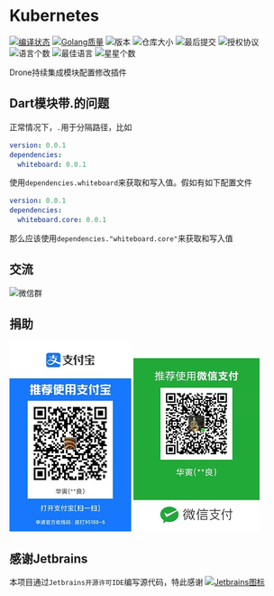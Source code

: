 # Kubernetes
[![编译状态](https://github.ruijc.com:20443/api/badges/dronestock/mcu/status.svg)](https://github.ruijc.com:20443/dronestock/mcu)
[![Golang质量](https://goreportcard.com/badge/github.com/dronestock/mcu)](https://goreportcard.com/report/github.com/dronestock/mcu)
![版本](https://img.shields.io/github/go-mod/go-version/dronestock/mcu)
![仓库大小](https://img.shields.io/github/repo-size/dronestock/mcu)
![最后提交](https://img.shields.io/github/last-commit/dronestock/mcu)
![授权协议](https://img.shields.io/github/license/dronestock/mcu)
![语言个数](https://img.shields.io/github/languages/count/dronestock/mcu)
![最佳语言](https://img.shields.io/github/languages/top/dronestock/mcu)
![星星个数](https://img.shields.io/github/stars/dronestock/mcu?style=social)

Drone持续集成模块配置修改插件

## Dart模块带.的问题

正常情况下，`.`用于分隔路径，比如

```yaml
version: 0.0.1
dependencies:
  whiteboard: 0.0.1
```

使用`dependencies.whiteboard`来获取和写入值。假如有如下配置文件

```yaml
version: 0.0.1
dependencies:
  whiteboard.core: 0.0.1
```

那么应该使用`dependencies."whiteboard.core"`来获取和写入值

## 交流

![微信群](https://www.dronestock.tech/communication/wxwork.jpg)

## 捐助

![支持宝](https://github.com/storezhang/donate/raw/master/alipay-small.jpg)
![微信](https://github.com/storezhang/donate/raw/master/weipay-small.jpg)

## 感谢Jetbrains

本项目通过`Jetbrains开源许可IDE`编写源代码，特此感谢
[![Jetbrains图标](https://resources.jetbrains.com/storage/products/company/brand/logos/jb_beam.png)](https://www.jetbrains.com/?from=dronestock/mcu)
